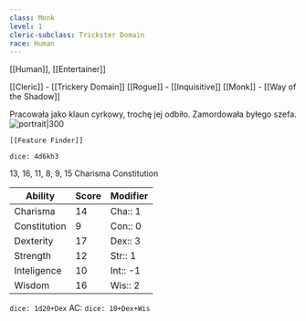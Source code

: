 ```yaml
---
class: Monk
level: 1
cleric-subclass: Trickster Domain
race: Human
---
```

[[Human]], [[Entertainer]]

[[Cleric]] - [[Trickery Domain]]
[[Rogue]] - [[Inquisitive]]
[[Monk]] - [[Way of the Shadow]]

Pracowała jako klaun cyrkowy, trochę jej odbiło. Zamordowała byłego szefa.
![portrait|300](gXMs4yi0.jpg)


```meta-bind-embed
[[Feature Finder]]
```
`dice: 4d6kh3`

13, 16, 11, 8, 9, 15
Charisma
Constitution


| Ability      | Score | Modifier |
| ------------ | ----- | -------- |
| Charisma     | 14    | Cha:: 1  |
| Constitution | 9     | Con:: 0  |
| Dexterity    | 17    | Dex:: 3  |
| Strength     | 12    | Str:: 1  |
| Inteligence  | 10    | Int:: -1 |
| Wisdom       | 16    | Wis:: 2  |


`dice: 1d20+Dex`
AC: `dice: 10+Dex+Wis`